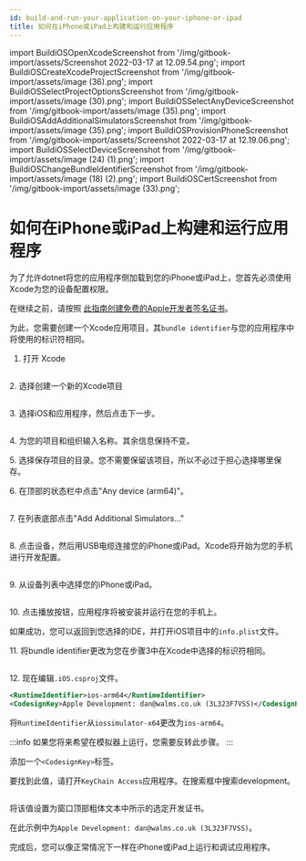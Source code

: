 ```yaml
---
id: build-and-run-your-application-on-your-iphone-or-ipad
title: 如何在iPhone或iPad上构建和运行应用程序
---
```


import BuildiOSOpenXcodeScreenshot from '/img/gitbook-import/assets/Screenshot 2022-03-17 at 12.09.54.png';
import BuildiOSCreateXcodeProjectScreenshot from '/img/gitbook-import/assets/image (36).png';
import BuildiOSSelectProjectOptionsScreenshot from '/img/gitbook-import/assets/image (30).png';
import BuildiOSSelectAnyDeviceScreenshot from '/img/gitbook-import/assets/image (35).png';
import BuildiOSAddAdditionalSimulatorsScreenshot from '/img/gitbook-import/assets/image (35).png';
import BuildiOSProvisionPhoneScreenshot from '/img/gitbook-import/assets/Screenshot 2022-03-17 at 12.19.06.png';
import BuildiOSSelectDeviceScreenshot from '/img/gitbook-import/assets/image (24) (1).png';
import BuildiOSChangeBundleIdentifierScreenshot from '/img/gitbook-import/assets/image (18) (2).png';
import BuildiOSCertScreenshot from '/img/gitbook-import/assets/image (33).png';

# 如何在iPhone或iPad上构建和运行应用程序

为了允许dotnet将您的应用程序侧加载到您的iPhone或iPad上，您首先必须使用Xcode为您的设备配置权限。

在继续之前，请按照 [此指南创建免费的Apple开发者签名证书](https://docs.microsoft.com/en-us/xamarin/ios/get-started/installation/device-provisioning/free-provisioning)。

为此，您需要创建一个Xcode应用项目，其`bundle identifier`与您的应用程序中将使用的标识符相同。

1. 打开 Xcode

<img src={BuildiOSOpenXcodeScreenshot} alt=''/>

2\. 选择创建一个新的Xcode项目

<img src={BuildiOSCreateXcodeProjectScreenshot} alt=''/>

3\. 选择iOS和应用程序，然后点击下一步。

<img src={BuildiOSSelectProjectOptionsScreenshot} alt=''/>

4\. 为您的项目和组织输入名称。其余信息保持不变。

5\. 选择保存项目的目录。您不需要保留该项目，所以不必过于担心选择哪里保存。

6\. 在顶部的状态栏中点击"Any device (arm64)"。

<img src='{BuildiOSSelectAnyDeviceScreenshot}' alt=''/>

7\. 在列表底部点击"Add Additional Simulators..."

<img src='{BuildiOSAddAdditionalSimulatorsScreenshot}' alt=''/>

8\. 点击设备，然后用USB电缆连接您的iPhone或iPad。Xcode将开始为您的手机进行开发配置。

<img src='{BuildiOSProvisionPhoneScreenshot}' alt=''/>

9\. 从设备列表中选择您的iPhone或iPad。

<img src={BuildiOSSelectDeviceScreenshot} alt=''/>

10\. 点击播放按钮，应用程序将被安装并运行在您的手机上。

如果成功，您可以返回到您选择的IDE，并打开iOS项目中的`info.plist`文件。

11\. 将bundle identifier更改为您在步骤3中在Xcode中选择的标识符相同。

<img src={BuildiOSChangeBundleIdentifierScreenshot} alt=''/>

12\. 现在编辑`.iOS.csproj`文件。

```xml
<RuntimeIdentifier>ios-arm64</RuntimeIdentifier>
<CodesignKey>Apple Development: dan@walms.co.uk (3L323F7VSS)</CodesignKey>
```

将`RuntimeIdentifier`从`iossimulator-x64`更改为`ios-arm64`。

:::info
如果您将来希望在模拟器上运行，您需要反转此步骤。
:::

添加一个`<CodesignKey>`标签。

要找到此值，请打开`KeyChain Access`应用程序。在搜索框中搜索development。

<img src={BuildiOSCertScreenshot} alt=''/>

将该值设置为窗口顶部粗体文本中所示的选定开发证书。

在此示例中为`Apple Development: dan@walms.co.uk (3L323F7VSS)`。

完成后，您可以像正常情况下一样在iPhone或iPad上运行和调试应用程序。
